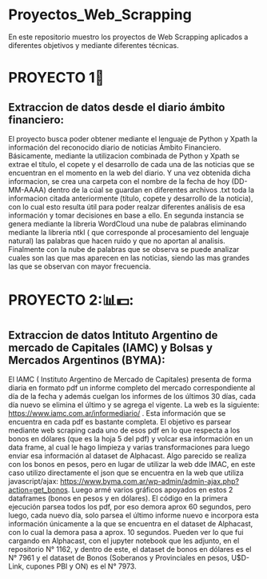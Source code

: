 # Proyectos_Web_Scrapping
En este repositorio muestro los proyectos de Web Scrapping aplicados a diferentes objetivos y mediante diferentes técnicas.

# **PROYECTO 1**:newspaper:
## Extraccion de datos desde el diario ámbito financiero:

El proyecto busca poder obtener mediante el lenguaje de Python y Xpath la información del reconocido diario de noticias Ámbito Financiero. Básicamente, mediante la utilizacion combinada de Python y Xpath se extrae el título, el copete y el desarrollo de cada una de las noticias que se encuentran en el momento en la web del diario. Y una vez obtenida dicha informacion, se crea una carpeta con el nombre de la fecha de hoy (DD-MM-AAAA) dentro de la cúal se guardan en diferentes archivos .txt toda la informacion citada anteriormente (título, copete y desarrollo de la noticia), con lo cual esto resulta útil para poder realzar diferentes análisis de esa información y tomar decisiones en base a ello. 
En segunda instancia se genera mediante la libreria WordCloud una nube de palabras eliminando mediante la libreria ntkl ( que corresponde al procesamiento del lenguaje natural) las palabras que hacen ruido y que no aportan al analisis. Finalmente con la nube de palabras que se observa se puede analizar cuales son las que mas aparecen en las noticias, siendo las mas grandes las que se observan con mayor frecuencia.

# **PROYECTO 2**:📊💵:
## Extraccion de datos Intituto Argentino de mercado de Capitales (IAMC) y Bolsas y Mercados Argentinos (BYMA):

El IAMC ( Instituto Argentino de Mercado de Capitales) presenta de forma diaria en formato pdf un informe completo del mercado correspondiente al día de la fecha y además cuelgan los informes de los últimos 30 días, cada día nuevo se elimina el último y se agrega el vigente. La web es la siguiente: https://www.iamc.com.ar/informediario/ . Esta información que se encuentra en cada pdf es bastante completa. El objetivo es parsear mediante web scraping cada uno de esos pdf en lo que respecta a los bonos en dólares (que es la hoja 5 del pdf) y volcar esa información en un data frame, al cual le hago limpieza y varias transformaciones para luego enviar esa información al dataset de Alphacast. Algo parecido se realiza con los bonos en pesos, pero en lugar de utilizar la web dde IMAC, en este caso utilizo directamente el json que se encuentra en la web que utiliza javascript/ajax: https://www.byma.com.ar/wp-admin/admin-ajax.php?action=get_bonos. Luego armé varios gráficos apoyados en estos 2 dataframes (bonos en pesos y en dólares). El código en la primera ejecución parsea todos los pdf, por eso demora aprox 60 segundos, pero luego, cada nuevo día, solo parsea el último informe nuevo e incorpora esta información únicamente a la que se encuentra en el dataset de Alphacast, con lo cual la demora pasa a aprox. 10 segundos.
Pueden ver lo que fui cargando en Alphacast, con el jupyter notebook que les adjunto, en el repositorio N° 1162, y dentro de este, el dataset de bonos en dólares es el N° 7961 y el dataset de Bonos (Soberanos y Provinciales en pesos, U$D-Link, cupones PBI y ON) es el N° 7973.
